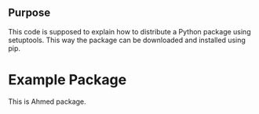 ## Purpose
This code is supposed to explain how to distribute a Python package using setuptools. This way the package can be downloaded and installed using pip.

# Example Package
This is Ahmed package.


